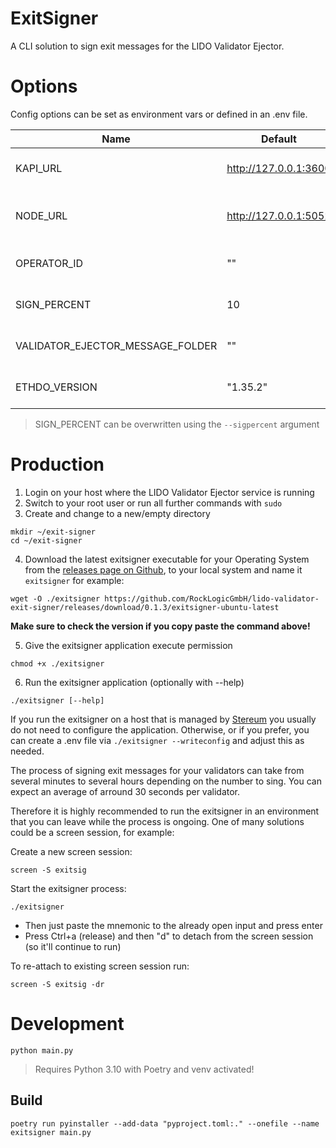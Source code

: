 # ExitSigner

A CLI <!-- and Docker--> solution to sign exit messages for the LIDO Validator Ejector.

# Options

Config options can be set as environment vars or defined in an .env file.

| Name                             | Default               | Required | Description                                                   |
| -------------------------------- | --------------------- | -------- | ------------------------------------------------------------- |
| KAPI_URL                         | http://127.0.0.1:3600 | Yes      | The URL to your KAPI service (usually http://127.0.0.1:3600)  |
| NODE_URL                         | http://127.0.0.1:5052 | Yes      | The URL to your Beacon Node (auto-detected for Stereum users) |
| OPERATOR_ID                      | ""                    | Yes      | Your LIDO Operator ID (auto-detected for Stereum users)       |
| SIGN_PERCENT                     | 10                    | No       | Percent of operators validators to sign exit messages for     |
| VALIDATOR_EJECTOR_MESSAGE_FOLDER | ""                    | No       | Path to exit messages (auto-detected for Stereum users)       |
| ETHDO_VERSION                    | "1.35.2"              | No       | Version of ethdo executable to use for signing                |

> SIGN_PERCENT can be overwritten using the `--sigpercent` argument

# Production

1. Login on your host where the LIDO Validator Ejector service is running
2. Switch to your root user or run all further commands with `sudo`
3. Create and change to a new/empty directory

```
mkdir ~/exit-signer
cd ~/exit-signer
```

4. Download the latest exitsigner executable for your Operating System from the [releases page on Github](https://github.com/RockLogicGmbH/lido-validator-exit-signer/releases), to your local system and name it `exitsigner` for example:

```
wget -O ./exitsigner https://github.com/RockLogicGmbH/lido-validator-exit-signer/releases/download/0.1.3/exitsigner-ubuntu-latest
```
**Make sure to check the version if you copy paste the command above!**

5. Give the exitsigner application execute permission

```
chmod +x ./exitsigner
```

6. Run the exitsigner application (optionally with --help)

```
./exitsigner [--help]
```

If you run the exitsigner on a host that is managed by [Stereum](https://github.com/stereum-dev/ethereum-node) you usually do not need to configure the application. Otherwise, or if you prefer, you can create a .env file via `./exitsigner --writeconfig` and adjust this as needed.

The process of signing exit messages for your validators can take from several minutes to several hours depending on the number to sing. You can expect an average of arround 30 seconds per validator.

Therefore it is highly recommended to run the exitsigner in an environment that you can leave while the process is ongoing. One of many solutions could be a screen session, for example:

Create a new screen session:

```
screen -S exitsig
```

Start the exitsigner process:

```
./exitsigner
```

- Then just paste the mnemonic to the already open input and press enter
- Press Ctrl+a (release) and then "d" to detach from the screen session (so it'll continue to run)

To re-attach to existing screen session run:

```
screen -S exitsig -dr
```

# Development

```
python main.py
```

> Requires Python 3.10 with Poetry and venv activated!

## Build

```
poetry run pyinstaller --add-data "pyproject.toml:." --onefile --name exitsigner main.py
```
